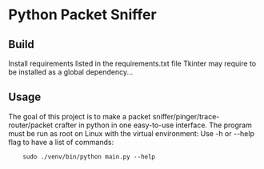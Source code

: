 # Python Packet Sniffer

## Build

Install requirements listed in the requirements.txt file
Tkinter may require to be installed as a global dependency...

## Usage

The goal of this project is to make a packet sniffer/pinger/trace-router/packet crafter
in python in one easy-to-use interface.
The program must be run as root on Linux with the virtual environment: 
Use -h or --help flag to have a list of commands:

		sudo ./venv/bin/python main.py --help

